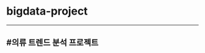 # bigdata-project
------------------------------------------------
#의류 트렌드 분석 프로젝트 
------------------------------------------------
